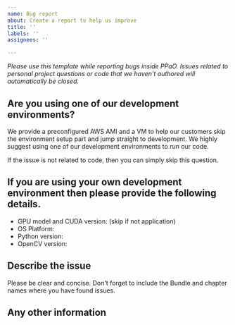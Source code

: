 ```yaml
---
name: Bug report
about: Create a report to help us improve
title: ''
labels: ''
assignees: ''

---
```


_Please use this template while reporting bugs inside PPaO. Issues related to personal project questions or code that we haven't authored will automatically be closed._

## Are you using one of our development environments? 

We provide a preconfigured AWS AMI and a VM to help our customers skip the environment setup part and jump straight to development. We highly suggest using one of our development environments to run our code. 

If the issue is not related to code, then you can simply skip this question. 

## If you are using your own development environment then please provide the following details.

* GPU model and CUDA version: (skip if not application) 
* OS Platform: 
* Python version: 
* OpenCV version: 

## Describe the issue 

Please be clear and concise. Don't forget to include the Bundle and chapter names where you have found issues. 

## Any other information
